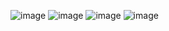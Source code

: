 ![image](https://github.com/karkir0003/ML-Specialization-Coursera/assets/54720987/15d53f53-9c50-41c3-8abe-78f0c4a47e8f)
![image](https://github.com/karkir0003/ML-Specialization-Coursera/assets/54720987/c1492e50-45ce-4b71-a8e4-ddcefc1b3ce9)
![image](https://github.com/karkir0003/ML-Specialization-Coursera/assets/54720987/ca89f16d-093a-4788-829b-319bbd9f050c)
![image](https://github.com/karkir0003/ML-Specialization-Coursera/assets/54720987/da79bb7c-0404-405f-b1c1-80bba8e61718)
